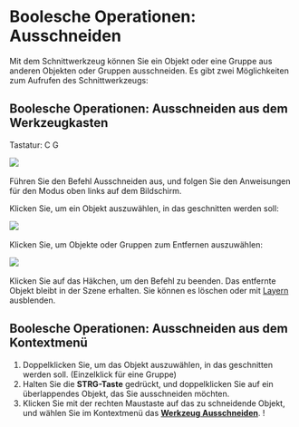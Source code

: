 # Boolesche Operationen: Ausschneiden

Mit dem Schnittwerkzeug können Sie ein Objekt oder eine Gruppe aus anderen Objekten oder Gruppen ausschneiden. Es gibt zwei Möglichkeiten zum Aufrufen des Schnittwerkzeugs:

## Boolesche Operationen: Ausschneiden aus dem Werkzeugkasten

Tastatur: C G

![](../.gitbook/assets/cut\_tool.png)

Führen Sie den Befehl Ausschneiden aus, und folgen Sie den Anweisungen für den Modus oben links auf dem Bildschirm.

Klicken Sie, um ein Objekt auszuwählen, in das geschnitten werden soll:

![](../.gitbook/assets/boolean\_cut.png)

Klicken Sie, um Objekte oder Gruppen zum Entfernen auszuwählen:

![](../.gitbook/assets/boolean\_cut2.png)

Klicken Sie auf das Häkchen, um den Befehl zu beenden. Das entfernte Objekt bleibt in der Szene erhalten. Sie können es löschen oder mit [Layern](layers.md) ausblenden.

## Boolesche Operationen: Ausschneiden aus dem Kontextmenü

1. Doppelklicken Sie, um das Objekt auszuwählen, in das geschnitten werden soll. (Einzelklick für eine Gruppe)
2. Halten Sie die **STRG-Taste** gedrückt, und doppelklicken Sie auf ein überlappendes Objekt, das Sie ausschneiden möchten.
3. Klicken Sie mit der rechten Maustaste auf das zu schneidende Objekt, und wählen Sie im Kontextmenü das [**Werkzeug Ausschneiden**](https://github.com/FormIt3D/autodesk-formit-360-windows-help/tree/c377e7b8a3b8e43e684321d0b7de867608d317a3/tool-library/boolean-operations.md). \![](<../.gitbook/assets/cut tool.png>)
